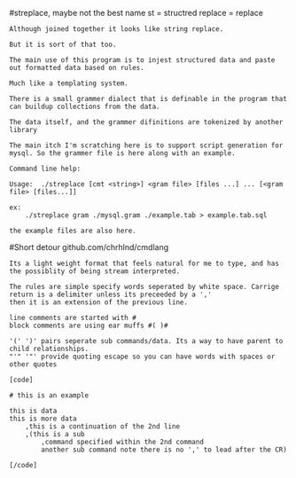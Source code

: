 #streplace, maybe not the best name
	st      = structred
	replace = replace

	Although joined together it looks like string replace.

	But it is sort of that too.

	The main use of this program is to injest structured data and paste out formatted data based on rules.

	Much like a templating system.

	There is a small grammer dialect that is definable in the program that can buildup collections from the data.

	The data itself, and the grammer difinitions are tokenized by another library

	The main itch I'm scratching here is to support script generation for mysql. So the grammer file is here along with an example.

	Command line help:

	Usage:  ./streplace [cmt <string>] <gram file> [files ...] ... [<gram file> [files...]]

	ex:
		./streplace gram ./mysql.gram ./example.tab	> example.tab.sql

	the example files are also here.


#Short detour
	github.com/chrhlnd/cmdlang

	Its a light weight format that feels natural for me to type, and has the possiblity of being stream interpreted.

	The rules are simple specify words seperated by white space. Carrige return is a delimiter unless its preceeded by a ','
	then it is an extension of the previous line.

	line comments are started with #
	block comments are using ear muffs #( )#

	'(' ')' pairs seperate sub commands/data. Its a way to have parent to child relationships.
	"'" '"' provide quoting escape so you can have words with spaces or other quotes

	[code]

	# this is an example

	this is data
	this is more data
		,this is a continuation of the 2nd line
		,(this is a sub
			,command specified within the 2nd command
			another sub command note there is no ',' to lead after the CR)

	[/code]
